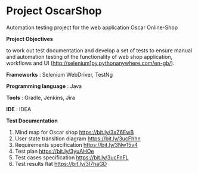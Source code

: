 # Project OscarShop

Automation testing project for the web application Oscar Online-Shop 


**Project Objectives**

to work out test documentation and develop a set of tests to ensure manual and automation testing of the functionality of web shop application, workflows and  UI (http://selenium1py.pythonanywhere.com/en-gb/).



**Frameworks** :  Selenium WebDriver, TestNg

**Programming language** :  Java

**Tools** : Gradle, Jenkins, Jira

**IDE** :  IDEA


**Test Documentation**

1) Mind map for Oscar shop https://bit.ly/3xZ6EwB
2) User state transition diagram https://bit.ly/3ucFhhn
3) Requirements specification https://bit.ly/3Nw15v4
4) Test plan https://bit.ly/3yuAHOe 
5) Test cases specification https://bit.ly/3ucFnFL
6) Test results flat https://bit.ly/3I7haGD


